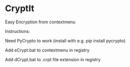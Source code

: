 # CryptIt
Easy Encryption from contextmenu

Instructions:

<p>Need PyCrypto to work (install with e.g. pip install pycrypto)</p>

<p>Add eCrypt.bat to contextmenu in registry</p>
<p>Add dCrypt.bat to .crpt file extension in registry</p>


